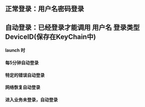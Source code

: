 ##  
## 正常登录：用户名密码登录
## 自动登录：已经登录才能调用 用户名 登录类型 DeviceID(保存在KeyChain中)
#### launch 时
#### 每5分钟自动登录
#### 特定的错误自动登录
#### 网络恢复自动登录
#### 进入业务未登录，自动登录
